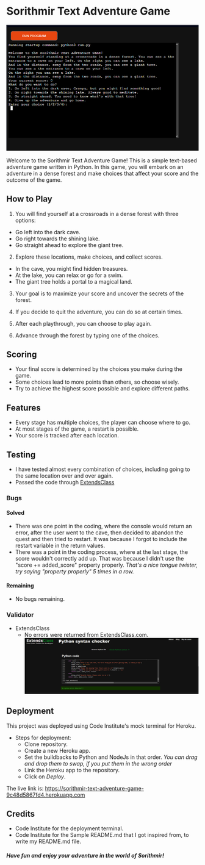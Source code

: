 # Sorithmir Text Adventure Game

![Main Game](images/main-game.png)

Welcome to the Sorithmir Text Adventure Game! This is a simple text-based adventure game written in Python. In this game, you will embark on an adventure in a dense forest and make choices that affect your score and the outcome of the game.

## How to Play

1. You will find yourself at a crossroads in a dense forest with three options:

- Go left into the dark cave.
- Go right towards the shining lake.
- Go straight ahead to explore the giant tree.

2. Explore these locations, make choices, and collect scores.

- In the cave, you might find hidden treasures.
- At the lake, you can relax or go for a swim.
- The giant tree holds a portal to a magical land.

3. Your goal is to maximize your score and uncover the secrets of the forest.

4. If you decide to quit the adventure, you can do so at certain times.

5. After each playthrough, you can choose to play again.

6. Advance through the forest by typing one of the choices.

## Scoring

- Your final score is determined by the choices you make during the game.
- Some choices lead to more points than others, so choose wisely.
- Try to achieve the highest score possible and explore different paths.

## Features

- Every stage has multiple choices, the player can choose where to go.
- At most stages of the game, a restart is possible.
- Your score is tracked after each location.

## Testing

- I have tested almost every combination of choices, including going to the same location over and over again.
- Passed the code through [ExtendsClass](https://extendsclass.com/python-tester.html)

### Bugs

#### Solved

- There was one point in the coding, where the console would return an error, after the user went to the cave, then decided to abandon the quest and then tried to restart. It was because I forgot to include the restart variable in the return values.
- There was a point in the coding process, where at the last stage, the score wouldn't correctly add up. That was because I didn't use the "score += added_score" property properly. 
*That's a nice tongue twister, try saying "property properly" 5 times in a row.*

#### Remaining

- No bugs remaining.

### Validator

- ExtendsClass
    - No errors were returned from ExtendsClass.com.
![ExtendsClass Validator](images/extends-class-validator.png)

## Deployment

This project was deployed using Code Institute's mock terminal for Heroku.

- Steps for deployment:
    - Clone repository.
    - Create a new Heroku app.
    - Set the buildbacks to Python and NodeJs in that order. *You can drag and drop them to swap, if you put them in the wrong order*
    - Link the Heroku app to the repository.
    - Click on *Deploy*.

The live link is: https://sorithmir-text-adventure-game-9c48d5867fd4.herokuapp.com

## Credits

- Code Institute for the deployment terminal.
- Code Institute for the Sample README.md that I got inspired from, to write my README.md file.

##### Have fun and enjoy your adventure in the world of Sorithmir!

